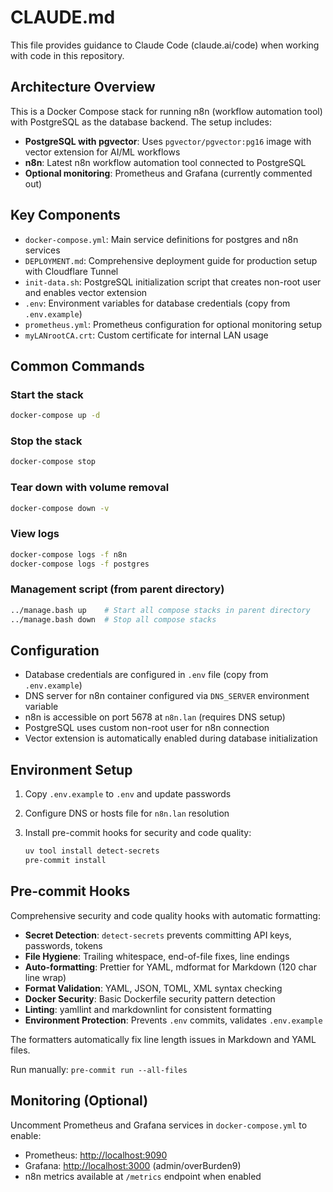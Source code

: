 # CLAUDE.md

This file provides guidance to Claude Code (claude.ai/code) when working with code in this repository.

## Architecture Overview

This is a Docker Compose stack for running n8n (workflow automation tool) with PostgreSQL as the database backend. The
setup includes:

- **PostgreSQL with pgvector**: Uses `pgvector/pgvector:pg16` image with vector extension for AI/ML workflows
- **n8n**: Latest n8n workflow automation tool connected to PostgreSQL
- **Optional monitoring**: Prometheus and Grafana (currently commented out)

## Key Components

- `docker-compose.yml`: Main service definitions for postgres and n8n services
- `DEPLOYMENT.md`: Comprehensive deployment guide for production setup with Cloudflare Tunnel
- `init-data.sh`: PostgreSQL initialization script that creates non-root user and enables vector extension
- `.env`: Environment variables for database credentials (copy from `.env.example`)
- `prometheus.yml`: Prometheus configuration for optional monitoring setup
- `myLANrootCA.crt`: Custom certificate for internal LAN usage

## Common Commands

### Start the stack

```bash
docker-compose up -d
```

### Stop the stack

```bash
docker-compose stop
```

### Tear down with volume removal

```bash
docker-compose down -v
```

### View logs

```bash
docker-compose logs -f n8n
docker-compose logs -f postgres
```

### Management script (from parent directory)

```bash
../manage.bash up    # Start all compose stacks in parent directory
../manage.bash down  # Stop all compose stacks
```

## Configuration

- Database credentials are configured in `.env` file (copy from `.env.example`)
- DNS server for n8n container configured via `DNS_SERVER` environment variable
- n8n is accessible on port 5678 at `n8n.lan` (requires DNS setup)
- PostgreSQL uses custom non-root user for n8n connection
- Vector extension is automatically enabled during database initialization

## Environment Setup

1. Copy `.env.example` to `.env` and update passwords

1. Configure DNS or hosts file for `n8n.lan` resolution

1. Install pre-commit hooks for security and code quality:

   ```bash
   uv tool install detect-secrets
   pre-commit install
   ```

## Pre-commit Hooks

Comprehensive security and code quality hooks with automatic formatting:

- **Secret Detection**: `detect-secrets` prevents committing API keys, passwords, tokens
- **File Hygiene**: Trailing whitespace, end-of-file fixes, line endings
- **Auto-formatting**: Prettier for YAML, mdformat for Markdown (120 char line wrap)
- **Format Validation**: YAML, JSON, TOML, XML syntax checking
- **Docker Security**: Basic Dockerfile security pattern detection
- **Linting**: yamllint and markdownlint for consistent formatting
- **Environment Protection**: Prevents `.env` commits, validates `.env.example`

The formatters automatically fix line length issues in Markdown and YAML files.

Run manually: `pre-commit run --all-files`

## Monitoring (Optional)

Uncomment Prometheus and Grafana services in `docker-compose.yml` to enable:

- Prometheus: <http://localhost:9090>
- Grafana: <http://localhost:3000> (admin/overBurden9)
- n8n metrics available at `/metrics` endpoint when enabled
